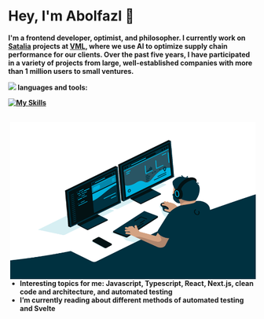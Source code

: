 <h1>Hey, I'm Abolfazl 👋 </h1>

<strong>I'm a frontend developer, optimist, and philosopher. I currently work on <a href='https://www.satalia.com/'>Satalia</a> projects at  <a href='https://www.vml.com/'>VML</a>, where we use AI to optimize supply chain performance for our clients. Over the past five years, I have participated in a variety of projects from large, well-established companies with more than 1 million users to small ventures.

<img src="https://media.giphy.com/media/WUlplcMpOCEmTGBtBW/giphy.gif" width="30"> **languages and tools:**

[![My Skills](https://skills.thijs.gg/icons?i=js,ts,react,next,redux,html,css,sass,bootstrap,nodejs,git,mui,tailwindcss,graphql,jest)](https://skills.thijs.gg)


<br/>
  <img align="right" alt="GIF" src="https://github.com/Abolfazl-Khan/Abolfazl-Khan/blob/main/code.gif?raw=true" width="500" height="320" />

-  Interesting topics for me: Javascript, Typescript, React, Next.js, clean code and architecture, and automated testing
-  I’m currently reading about different methods of automated testing and Svelte
